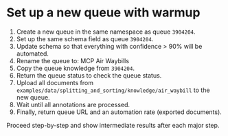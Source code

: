 # Set up a new queue with warmup

1. Create a new queue in the same namespace as queue `3904204`.
2. Set up the same schema field as queue `3904204`.
3. Update schema so that everything with confidence > 90% will be automated.
4. Rename the queue to: MCP Air Waybills
5. Copy the queue knowledge from `3904204`.
6. Return the queue status to check the queue status.
7. Upload all documents from `examples/data/splitting_and_sorting/knowledge/air_waybill` to the new queue.
8. Wait until all annotations are processed.
9. Finally, return queue URL and an automation rate (exported documents).

Proceed step-by-step and show intermediate results after each major step.
